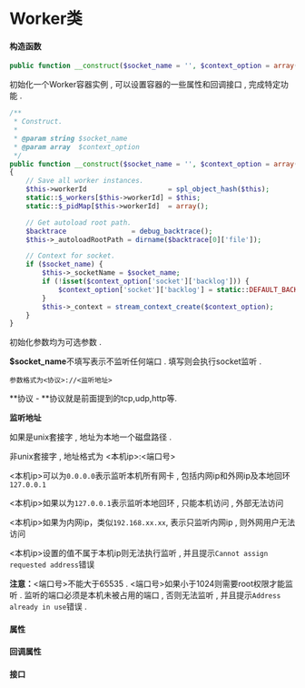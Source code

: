 # Worker类

#### 构造函数

```php
public function __construct($socket_name = '', $context_option = array())
```

初始化一个Worker容器实例 , 可以设置容器的一些属性和回调接口 , 完成特定功能 .

```php
/**
 * Construct.
 *
 * @param string $socket_name
 * @param array  $context_option
 */
public function __construct($socket_name = '', $context_option = array())
{
    // Save all worker instances.
    $this->workerId                    = spl_object_hash($this);
    static::$_workers[$this->workerId] = $this;
    static::$_pidMap[$this->workerId]  = array();

    // Get autoload root path.
    $backtrace                = debug_backtrace();
    $this->_autoloadRootPath = dirname($backtrace[0]['file']);

    // Context for socket.
    if ($socket_name) {
        $this->_socketName = $socket_name;
        if (!isset($context_option['socket']['backlog'])) {
            $context_option['socket']['backlog'] = static::DEFAULT_BACKLOG;
        }
        $this->_context = stream_context_create($context_option);
    }
}
```

初始化参数均为可选参数 .

**$socket\_name**不填写表示不监听任何端口 . 填写则会执行socket监听 .

```
参数格式为<协议>://<监听地址>
```

**协议 - **协议就是前面提到的tcp,udp,http等.

**监听地址**

如果是unix套接字 , 地址为本地一个磁盘路径 . 

非unix套接字 , 地址格式为 &lt;本机ip&gt;:&lt;端口号&gt;

&lt;本机ip&gt;可以为`0.0.0.0`表示监听本机所有网卡 , 包括内网ip和外网ip及本地回环`127.0.0.1`

&lt;本机ip&gt;如果以为`127.0.0.1`表示监听本地回环 , 只能本机访问 , 外部无法访问

&lt;本机ip&gt;如果为内网ip，类似`192.168.xx.xx`, 表示只监听内网ip , 则外网用户无法访问

&lt;本机ip&gt;设置的值不属于本机ip则无法执行监听 , 并且提示`Cannot assign requested address`错误

**注意：**&lt;端口号&gt;不能大于65535 . &lt;端口号&gt;如果小于1024则需要root权限才能监听 . 监听的端口必须是本机未被占用的端口 , 否则无法监听 , 并且提示`Address already in use`错误 . 

#### 属性

#### 回调属性

#### 接口



